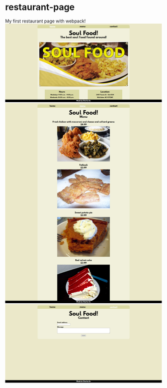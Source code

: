 # restaurant-page
My first restaurant page with webpack!
![ezcv logo](https://raw.githubusercontent.com/charlescyso/restaurant-page/main/Web%20capture_14-9-2022_133457_.jpeg)
![ezcv logo](https://raw.githubusercontent.com/charlescyso/restaurant-page/main/Web%20capture_14-9-2022_133510_.jpeg)
![ezcv logo](https://raw.githubusercontent.com/charlescyso/restaurant-page/main/Web%20capture_14-9-2022_133525_.jpeg)